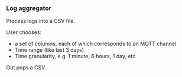 ### Log aggregator

Process logs into a CSV file.

User chooses:
- a set of columns, each of which corresponds to an MQTT channel
- Time range (like last 3 days)
- Time granularity, e.g. 1 minute, 6 hours, 1 day, etc

Out pops a CSV
